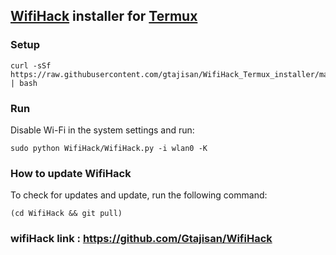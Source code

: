 ## [WifiHack](https://github.com/gtajisan/WifiHack) installer for [Termux](https://termux.com/)
### Setup
```
curl -sSf https://raw.githubusercontent.com/gtajisan/WifiHack_Termux_installer/master/installer.sh | bash
```
### Run
Disable Wi-Fi in the system settings and run:
```
sudo python WifiHack/WifiHack.py -i wlan0 -K
```
### How to update WifiHack
To check for updates and update, run the following command:
```
(cd WifiHack && git pull)
```
### wifiHack link : https://github.com/Gtajisan/WifiHack
```
